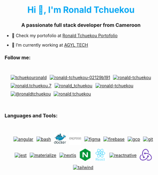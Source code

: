 <h1 style="text-align: center; color: #04a8f4;">Hi 👋, I'm Ronald Tchuekou</h1>
<h3 style="text-align: center;">A passionate full stack developer from Cameroon</h3>

- 🔭 Check my portofolio at [Ronald Tchuekou Portofolio](https://roncoder-beta.vercel.app)

- 🔭 I’m currently working at [AGYL TECH](agyl.tech)


<h3 style="text-align: left;">Follow me:</h3>
<p style="
  display: flex;
  flex-wrap: wrap;
  gap: 10px;
  width: 95%;
  justify-content: start;
  align-items: center;
  padding: 30px 20px
">
  <a href="https://twitter.com/tchuekouronald" target="blank">
    <img
        style="text-align: center;"
        src="https://raw.githubusercontent.com/rahuldkjain/github-profile-readme-generator/master/src/images/icons/Social/twitter.svg"
        alt="tchuekouronald"
        height="30"
        width="40"/>
  </a>
  <a href="https://linkedin.com/in/ronald-tchuekou-02129b191" target="blank">
    <img
        style="text-align: center;"
        src="https://raw.githubusercontent.com/rahuldkjain/github-profile-readme-generator/master/src/images/icons/Social/linked-in-alt.svg"
        alt="
        ronald-tchuekou-02129b191"
        height="30"
        width="40"/>
  </a>
  <a href="https://stackoverflow.com/users/ronald-tchuekou" target="blank">
    <img
        style="text-align: center;"
        src="https://raw.githubusercontent.com/rahuldkjain/github-profile-readme-generator/master/src/images/icons/Social/stack-overflow.svg"
        alt="ronald-tchuekou"
        height="30"
        width="40"/>
  </a>
  <a href="https://fb.com/ronald.tchuekou.7" target="blank">
    <img
        style="text-align: center;"
        src="https://raw.githubusercontent.com/rahuldkjain/github-profile-readme-generator/master/src/images/icons/Social/facebook.svg"
        alt="ronald.tchuekou.7"
        height="30"
        width="40"/>
  </a>
  <a href="https://instagram.com/ronald_tchuekou" target="blank">
    <img
        style="text-align: center;"
        src="https://raw.githubusercontent.com/rahuldkjain/github-profile-readme-generator/master/src/images/icons/Social/instagram.svg"
        alt="ronald_tchuekou"
        height="30"
        width="40"/>
  </a>
  <a href="https://dribbble.com/ronald-tchuekou" target="blank">
    <img
        style="text-align: center;"
        src="https://raw.githubusercontent.com/rahuldkjain/github-profile-readme-generator/master/src/images/icons/Social/dribbble.svg"
        alt="ronald-tchuekou"
        height="30"
        width="40"/>
  </a>
  <a href="https://medium.com/@ronaldtchuekou" target="blank">
    <img
        style="text-align: center;"
        src="https://raw.githubusercontent.com/rahuldkjain/github-profile-readme-generator/master/src/images/icons/Social/medium.svg"
        alt="@ronaldtchuekou"
        height="30"
        width="40"/>
  </a>
  <a href="https://www.youtube.com/c/ronald tchuekou" target="blank">
    <img
        style="text-align: center;"
        src="https://raw.githubusercontent.com/rahuldkjain/github-profile-readme-generator/master/src/images/icons/Social/youtube.svg"
        alt="ronald tchuekou"
        height="30"
        width="40"/>
  </a>
</p>

<h3 style="text-align: left;">Languages and Tools:</h3>
<p style="
  display: flex;
  flex-wrap: wrap;
  gap: 10px;
  width: 95%;
  justify-content: center;
  align-items: center;
  padding: 30px 20px
">
  <a href="https://angular.io" target="_blank" rel="noreferrer">
    <img src="https://angular.io/assets/images/logos/angular/angular.svg" alt="angular" width="40" height="40"/>
  </a>
  <a href="https://www.gnu.org/software/bash/" target="_blank" rel="noreferrer">
    <img src="https://www.vectorlogo.zone/logos/gnu_bash/gnu_bash-icon.svg" alt="bash" width="40" height="40"/>
  </a>
  <a href="https://www.docker.com/" target="_blank" rel="noreferrer">
    <img src="https://raw.githubusercontent.com/devicons/devicon/master/icons/docker/docker-original-wordmark.svg"
         alt="docker" width="40" height="40"/>
  </a>
  <a href="https://expressjs.com" target="_blank" rel="noreferrer">
    <img src="https://raw.githubusercontent.com/devicons/devicon/master/icons/express/express-original-wordmark.svg"
         alt="express" width="40" height="40"/>
  </a>
  <a href="https://www.figma.com/" target="_blank" rel="noreferrer">
    <img src="https://www.vectorlogo.zone/logos/figma/figma-icon.svg" alt="figma" width="40" height="40"/>
  </a>
  <a href="https://firebase.google.com/" target="_blank" rel="noreferrer">
    <img src="https://www.vectorlogo.zone/logos/firebase/firebase-icon.svg" alt="firebase" width="40" height="40"/>
  </a>
  <a href="https://cloud.google.com" target="_blank" rel="noreferrer">
    <img src="https://www.vectorlogo.zone/logos/google_cloud/google_cloud-icon.svg" alt="gcp" width="40" height="40"/>
  </a>
  <a href="https://git-scm.com/" target="_blank" rel="noreferrer">
    <img src="https://www.vectorlogo.zone/logos/git-scm/git-scm-icon.svg" alt="git" width="40" height="40"/>
  </a>
  <a href="https://jestjs.io" target="_blank" rel="noreferrer">
    <img src="https://www.vectorlogo.zone/logos/jestjsio/jestjsio-icon.svg" alt="jest" width="40" height="40"/>
  </a>
  <a href="https://materializecss.com/" target="_blank" rel="noreferrer">
    <img
        src="https://raw.githubusercontent.com/prplx/svg-logos/5585531d45d294869c4eaab4d7cf2e9c167710a9/svg/materialize.svg"
        alt="materialize" width="40" height="40"/>
  </a>
  <a href="https://nextjs.org/" target="_blank" rel="noreferrer">
    <img src="https://cdn.worldvectorlogo.com/logos/nextjs-2.svg" alt="nextjs" width="40" height="40"/>
  </a>
  <a href="https://www.nginx.com" target="_blank" rel="noreferrer">
    <img src="https://raw.githubusercontent.com/devicons/devicon/master/icons/nginx/nginx-original.svg" alt="nginx"
         width="40" height="40"/>
  </a>
  <a href="https://reactjs.org/" target="_blank" rel="noreferrer">
    <img src="https://raw.githubusercontent.com/devicons/devicon/master/icons/react/react-original-wordmark.svg"
         alt="react" width="40" height="40"/>
  </a>
  <a href="https://reactnative.dev/" target="_blank" rel="noreferrer">
    <img src="https://reactnative.dev/img/header_logo.svg" alt="reactnative" width="40" height="40"/>
  </a>
  <a href="https://redux.js.org" target="_blank" rel="noreferrer">
    <img src="https://raw.githubusercontent.com/devicons/devicon/master/icons/redux/redux-original.svg" alt="redux"
         width="40" height="40"/>
  </a>
  <a href="https://tailwindcss.com/" target="_blank" rel="noreferrer">
    <img src="https://www.vectorlogo.zone/logos/tailwindcss/tailwindcss-icon.svg" alt="tailwind" width="40"
         height="40"/>
  </a>
</p>


